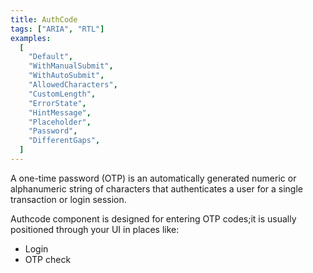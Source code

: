 ```yaml
---
title: AuthCode
tags: ["ARIA", "RTL"]
examples:
  [
    "Default",
    "WithManualSubmit",
    "WithAutoSubmit",
    "AllowedCharacters",
    "CustomLength",
    "ErrorState",
    "HintMessage",
    "Placeholder",
    "Password",
    "DifferentGaps",
  ]
---
```


A one-time password (OTP) is an automatically generated numeric or alphanumeric string of characters that authenticates a user for a single transaction or login session.

Authcode component is designed for entering OTP codes;it is usually positioned through your UI in places like:

- Login
- OTP check

